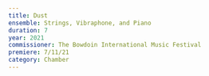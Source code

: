 ```yaml
---
title: Dust
ensemble: Strings, Vibraphone, and Piano
duration: 7
year: 2021
commissioner: The Bowdoin International Music Festival
premiere: 7/11/21
category: Chamber
---
```

